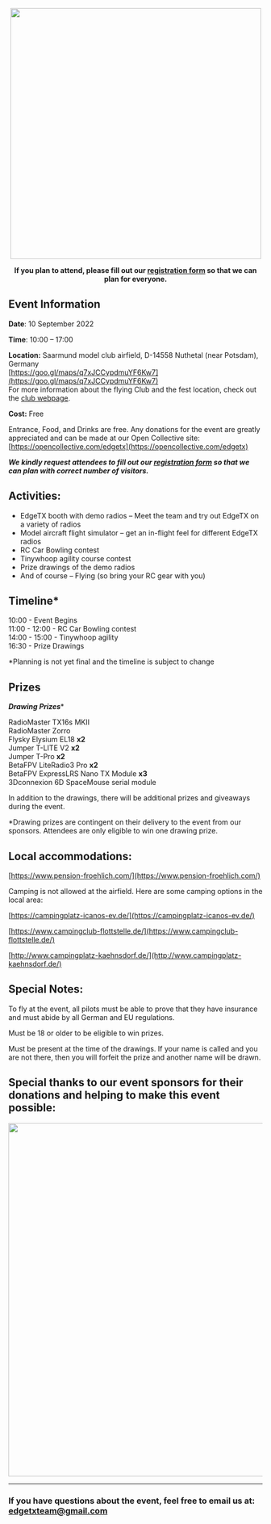

<p></p> 
<p align="center">
<a><img src="https://github.com/phileville/edgetx.github.io/blob/master/images/ETXFEST.png?raw=true" align="center" width="497"></a>
</P>

<p align="center"><strong>If you plan to attend, please fill out our <a href="https://forms.gle/m2vYJsB1rYBU3pMh6">registration form</a> so that we can plan for everyone.</strong>
</p>

## **Event Information**

**Date**: 10 September 2022

**Time**: 10:00 – 17:00

**Location:** Saarmund model club airfield, D-14558 Nuthetal (near Potsdam), Germany <br/>
[https://goo.gl/maps/q7xJCCypdmuYF6Kw7](https://goo.gl/maps/q7xJCCypdmuYF6Kw7) <br/>
For more information about the flying Club and the fest location, check out the [club webpage](http://www.nlvms.de/). 

**Cost:** Free

Entrance, Food, and Drinks are free. Any donations for the event are greatly appreciated and can be made at our Open Collective site: [https://opencollective.com/edgetx](https://opencollective.com/edgetx)

***We kindly request attendees to fill out our <a href="https://forms.gle/m2vYJsB1rYBU3pMh6">registration form</a> so that we can plan with correct number of visitors.***

## **Activities:**

- EdgeTX booth with demo radios – Meet the team and try out EdgeTX on a variety of radios
- Model aircraft flight simulator – get an in-flight feel for different EdgeTX radios
- RC Car Bowling contest
- Tinywhoop agility course contest
- Prize drawings of the demo radios
- And of course – Flying (so bring your RC gear with you)

## Timeline*

10:00 - Event Begins<br/>
11:00 - 12:00 - RC Car Bowling contest<br/>
14:00 - 15:00 - Tinywhoop agility<br/>
16:30 - Prize Drawings<br/>

*Planning is not yet final and the timeline is subject to change

## Prizes

***Drawing Prizes****

RadioMaster TX16s MKII<br/>
RadioMaster Zorro<br/>
Flysky Elysium EL18 **x2**<br/>
Jumper T-LITE V2 **x2**<br/>
Jumper T-Pro **x2**<br/>
BetaFPV LiteRadio3 Pro **x2**<br/>
BetaFPV ExpressLRS Nano TX Module **x3**<br/>
3Dconnexion 6D SpaceMouse serial module<br/>

In addition to the drawings, there will be additional prizes and giveaways during the event. 

*Drawing prizes are contingent on their delivery to the event from our sponsors. Attendees are only eligible to win one drawing prize.

## **Local accommodations:**

[https://www.pension-froehlich.com/](https://www.pension-froehlich.com/)

Camping is not allowed at the airfield. Here are some camping options in the local area:

[https://campingplatz-icanos-ev.de/](https://campingplatz-icanos-ev.de/)

[https://www.campingclub-flottstelle.de/](https://www.campingclub-flottstelle.de/)

[http://www.campingplatz-kaehnsdorf.de/](http://www.campingplatz-kaehnsdorf.de/)

## **Special Notes:**

To fly at the event, all pilots must be able to prove that they have insurance and must abide by all German and EU regulations.

Must be 18 or older to be eligible to win prizes.

Must be present at the time of the drawings. If your name is called and you are not there, then you will forfeit the prize and another name will be drawn.


## **Special thanks to our event sponsors for their donations and helping to make this event possible:**


<p align="center">
<a><img src="https://github.com/phileville/edgetx.github.io/blob/master/images/festsponsors.png?raw=true" align="center" width="700"></a>
</P>
 
---
       
### If you have questions about the event, feel free to email us at: edgetxteam@gmail.com 
